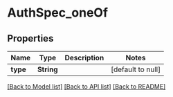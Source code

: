# AuthSpec_oneOf
## Properties

| Name | Type | Description | Notes |
|------------ | ------------- | ------------- | -------------|
| **type** | **String** |  | [default to null] |

[[Back to Model list]](../README.md#documentation-for-models) [[Back to API list]](../README.md#documentation-for-api-endpoints) [[Back to README]](../README.md)

